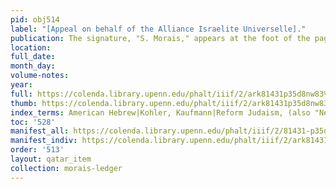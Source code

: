 ```yaml
---
pid: obj514
label: "[Appeal on behalf of the Alliance Israelite Universelle]."
publication: The signature, "S. Morais," appears at the foot of the page
location:
full_date:
month_day:
volume-notes:
year:
full: https://colenda.library.upenn.edu/phalt/iiif/2/ark81431p35d8nw83%2FSHA256E-s6444030--09ac507d6f2207ed417ccd43ede5db87f3fe326d8e4b98fefa5f01d727a2c73c.jpeg/full/3500,/0/default.jpg
thumb: https://colenda.library.upenn.edu/phalt/iiif/2/ark81431p35d8nw83%2FSHA256E-s6444030--09ac507d6f2207ed417ccd43ede5db87f3fe326d8e4b98fefa5f01d727a2c73c.jpeg/full/!200,200/0/default.jpg
index_terms: American Hebrew|Kohler, Kaufmann|Reform Judaism, (also "Neology"/"Gentilism")
toc: '528'
manifest_all: https://colenda.library.upenn.edu/phalt/iiif/2/81431-p35d8nw83/manifest
manifest_indiv: https://colenda.library.upenn.edu/phalt/iiif/2/ark81431p35d8nw83%2FSHA256E-s6444030--09ac507d6f2207ed417ccd43ede5db87f3fe326d8e4b98fefa5f01d727a2c73c.jpeg
order: '513'
layout: qatar_item
collection: morais-ledger
---
```

